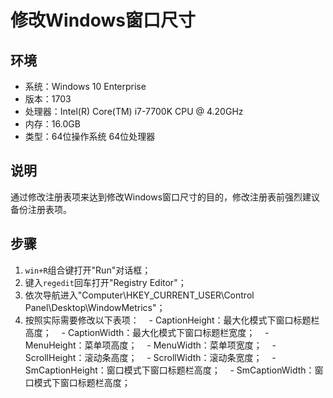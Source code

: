 # 修改Windows窗口尺寸
## 环境
- 系统：Windows 10 Enterprise
- 版本：1703
- 处理器：Intel(R) Core(TM) i7-7700K CPU @ 4.20GHz
- 内存：16.0GB
- 类型：64位操作系统 64位处理器
## 说明
通过修改注册表项来达到修改Windows窗口尺寸的目的，修改注册表前强烈建议备份注册表项。
## 步骤
1. `win+R`组合键打开"Run"对话框；
2. 键入`regedit`回车打开"Registry Editor"；
3. 依次导航进入"Computer\HKEY_CURRENT_USER\Control Panel\Desktop\WindowMetrics"；
4. 按照实际需要修改以下表项：
    - CaptionHeight：最大化模式下窗口标题栏高度；
    - CaptionWidth：最大化模式下窗口标题栏宽度；
    - MenuHeight：菜单项高度；
    - MenuWidth：菜单项宽度；
    - ScrollHeight：滚动条高度；
    - ScrollWidth：滚动条宽度；
    - SmCaptionHeight：窗口模式下窗口标题栏高度；
    - SmCaptionWidth：窗口模式下窗口标题栏高度；
